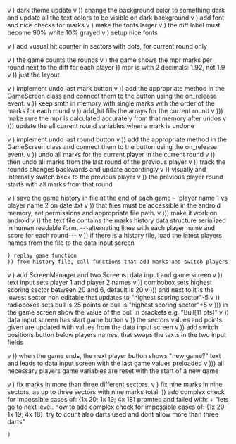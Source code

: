 v   ) dark theme update
v   )) change the background color to something dark and update all the text colors to be visible on dark background
v   ) add font and nice checks for marks
v   ) make the fonts larger
v   ) the diff label must become 90% white 10% grayed
v   ) setup nice fonts

v   ) add vusual hit counter in sectors with dots, for current round only


v   ) the game counts the rounds
v   ) the game shows the mpr marks per round next to the diff for each player 
    )) mpr is with 2 decimals: 1.92, not 1.9
v   )) just the layout

v   ) implement undo last mark button 
v   )) add the appropriate method in the GameScreen class and connect them to the button using the on_release event.
v   )) keep smth in memory with single marks with the order of the marks for each round 
v   )) add_hit fills the arrays for the current round
v   ))) make sure the mpr is calculated accurately from that memory after undos
v   ))) update the all current round variables when a mark is undone
    
v   ) implement undo last round button
v   )) add the appropriate method in the GameScreen class and connect them to the button using the on_release event.
v   )) undo all marks for the current player in the current round
v   )) then undo all marks from the last round of the previous player
v   )) track the rounds changes backwards and update accordingly
v   )) visually and internally switch back to the previous player
v   )) the previous player round starts with all marks from that round

v   ) save the game history in file at the end of each game - 'player name 1 vs player name 2 on date'.txt
v   )) that files must be accessible in the android memory, set permissions and appropriate file path.
v   ))) make it work on android
v   )) the text file contains the marks history data structure serialized in human readable form. ---alternating lines with each player name and score for each round---
v   )) if there is a history file, load the latest players names from the file to the data input screen

    ) replay game function
    )) from history file, call functions that add marks and switch players

v   ) add ScreenManager and two Screens: data input and game screen
v   )) text input sets player 1 and player 2 names
v   )) combobox sets highest scoring sector between 20 and 6, default is 20
v   ))) and next to it is the lowest sector non editable that updates to "highest scoring sector"-5
v   )) radioboxes sets bull is 25 points or bull is "highest scoring sector"+5
v   ))) in the game screen show the value of the bull in brackets e.g. "Bull[11 pts]"
v   )) data input screen has start game button
v   )) the sectors values and points given are updated with values from the data input screen
v   )) add switch positions button below players names, that swaps the texts in the two input fields

v    )) when the game ends, the next player button shows "new game?" text and leads to data input screen with the last game values preloaded
v   ))) all necessary players game variables are reset with the start of a new game

v   ) fix marks in more than three different sectors.
v   ) fix nine marks in nine sectors, as up to three sectors with nine marks total.
    )) add complex check for impossible cases of: {1x 20; 1x 19; 4x 18}
    promted and failed with:
    + "lets go to next level. how to add complex check for impossible cases of: {1x 20; 1x 19; 4x 18}. try to count also darts used and dont allow more than three darts"

    ) 